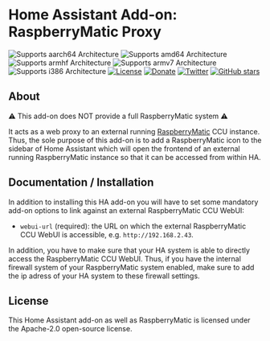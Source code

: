 # Home Assistant Add-on: RaspberryMatic Proxy

![Supports aarch64 Architecture][aarch64-shield] ![Supports amd64 Architecture][amd64-shield] ![Supports armhf Architecture][armhf-shield] ![Supports armv7 Architecture][armv7-shield] ![Supports i386 Architecture][i386-shield]
[![License](https://img.shields.io/github/license/jens-maus/RaspberryMatic.svg)](https://github.com/jens-maus/RaspberryMatic/blob/master/LICENSE)
[![Donate](https://img.shields.io/badge/donate-PayPal-green.svg)](https://www.paypal.com/cgi-bin/webscr?cmd=_s-xclick&hosted_button_id=RAQSDY9YNZVCL)
[![Twitter](https://img.shields.io/twitter/follow/RaspberryMatic.svg?style=social&label=Follow)](https://twitter.com/RaspberryMatic)
[![GitHub stars](https://img.shields.io/github/stars/jens-maus/RaspberryMatic.svg?style=social&label=Star)](https://github.com/jens-maus/RaspberryMatic/stargazers/)

## About

⚠️ This add-on does NOT provide a full RaspberryMatic system ⚠️

It acts as a web proxy to an external running [RaspberryMatic](raspberrymatic) CCU instance. Thus, the sole purpose of this add-on is to add a RaspberryMatic icon to the sidebar of Home Assistant which will open the frontend of an external running RaspberryMatic instance so that it can be accessed from within HA.

## Documentation / Installation

In addition to installing this HA add-on you will have to set some mandatory add-on options to link against an external RaspberryMatic CCU WebUI:

- `webui-url` (required): the URL on which the external RaspberryMatic CCU WebUI is accessible, e.g. `http://192.168.2.43`.

In addition, you have to make sure that your HA system is able to directly access the RaspberryMatic CCU WebUI. Thus, if you have the internal firewall system of your RaspberryMatic system enabled, make sure to add the ip adress of your HA system to these firewall settings.

## License

This Home Assistant add-on as well as RaspberryMatic is licensed under the Apache-2.0 open-source license.

[aarch64-shield]: https://img.shields.io/badge/aarch64-yes-green.svg
[amd64-shield]: https://img.shields.io/badge/amd64-yes-green.svg
[armhf-shield]: https://img.shields.io/badge/armhf-yes-green.svg
[armv7-shield]: https://img.shields.io/badge/armv7-yes-green.svg
[i386-shield]: https://img.shields.io/badge/i386-yes-green.svg
[raspberrymatic]: https://github.com/jens-maus/RaspberryMatic
